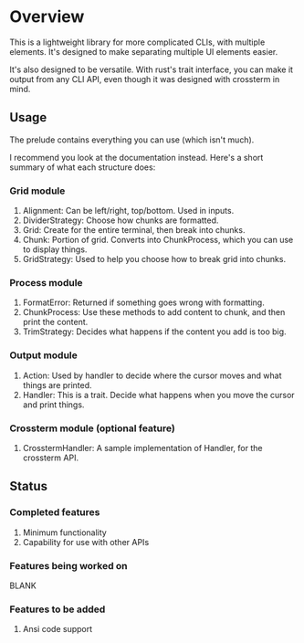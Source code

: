 # Overview

This is a lightweight library for more complicated CLIs, with multiple elements. It's designed to make separating multiple UI elements easier.

It's also designed to be versatile. With rust's trait interface, you can make it output from any CLI API, even though it was designed with crossterm in mind.

## Usage

The prelude contains everything you can use (which isn't much).

I recommend you look at the documentation instead. Here's a short summary of what each structure does:

### Grid module

1. Alignment: Can be left/right, top/bottom. Used in inputs.
2. DividerStrategy: Choose how chunks are formatted.
3. Grid: Create for the entire terminal, then break into chunks.
4. Chunk: Portion of grid. Converts into ChunkProcess, which you can use to display things.
5. GridStrategy: Used to help you choose how to break grid into chunks.

### Process module

1. FormatError: Returned if something goes wrong with formatting.
2. ChunkProcess: Use these methods to add content to chunk, and then print the content.
3. TrimStrategy: Decides what happens if the content you add is too big.

### Output module

1. Action: Used by handler to decide where the cursor moves and what things are printed.
2. Handler: This is a trait. Decide what happens when you move the cursor and print things.

### Crossterm module (optional feature)

1. CrosstermHandler: A sample implementation of Handler, for the crossterm API.

## Status

### Completed features

1. Minimum functionality
2. Capability for use with other APIs

### Features being worked on

BLANK

### Features to be added

1. Ansi code support
